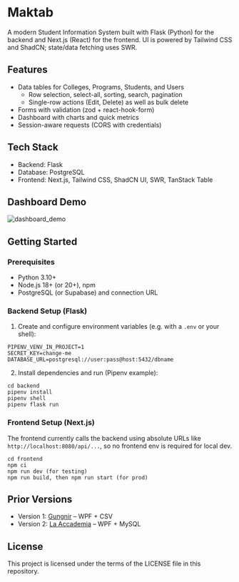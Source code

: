 # Maktab

A modern Student Information System built with Flask (Python) for the backend and Next.js (React) for the frontend. UI is powered by Tailwind CSS and ShadCN; state/data fetching uses SWR.

## Features
- Data tables for Colleges, Programs, Students, and Users
  - Row selection, select-all, sorting, search, pagination
  - Single-row actions (Edit, Delete) as well as bulk delete
- Forms with validation (zod + react-hook-form)
- Dashboard with charts and quick metrics
- Session-aware requests (CORS with credentials)

## Tech Stack
- Backend: Flask
- Database: PostgreSQL 
- Frontend: Next.js, Tailwind CSS, ShadCN UI, SWR, TanStack Table   

## Dashboard Demo
![dashboard_demo](https://github.com/user-attachments/assets/30257e27-5b53-4a81-8b64-1a86d6788293)

## Getting Started

### Prerequisites
- Python 3.10+
- Node.js 18+ (or 20+), npm
- PostgreSQL (or Supabase) and connection URL

### Backend Setup (Flask)
1) Create and configure environment variables (e.g. with a `.env` or your shell):
```
PIPENV_VENV_IN_PROJECT=1
SECRET_KEY=change-me
DATABASE_URL=postgresql://user:pass@host:5432/dbname
```

2) Install dependencies and run (Pipenv example):
```
cd backend
pipenv install
pipenv shell
pipenv flask run
```

### Frontend Setup (Next.js)
The frontend currently calls the backend using absolute URLs like `http://localhost:8080/api/...`, so no frontend env is required for local dev.

```
cd frontend
npm ci
npm run dev (for testing)
npm run build, then npm run start (for prod)
```

## Prior Versions
- Version 1: [Gungnir](https://github.com/keaneph/Gungnir) – WPF + CSV
- Version 2: [La Accademia](https://github.com/keaneph/La-Accademia) – WPF + MySQL

## License
This project is licensed under the terms of the LICENSE file in this repository.
